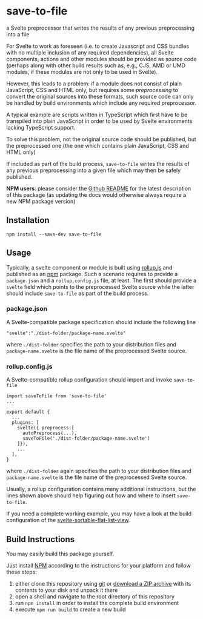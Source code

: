 # save-to-file #

a Svelte preprocessor that writes the results of any previous preprocessing into a file

For Svelte to work as foreseen (i.e. to create Javascript and CSS bundles with no multiple inclusion of any required dependencies), all Svelte components, actions and other modules should be provided as source code (perhaps along with other build results such as, e.g., CJS, AMD or UMD modules, if these modules are not only to be used in Svelte).

However, this leads to a problem: if a module does not consist of plain JavaScript, CSS and HTML only, but requires some *preprocessing* to convert the original sources into these formats, such source code can only be handled by build environments which include any required preprocessor.

A typical example are scripts written in TypeScript which first have to be transpiled into plain JavaScript in order to be used by Svelte environments lacking TypeScript support.

To solve this problem, not the original source code should be published, but the preprocessed one (the one which contains plain JavaScript, CSS and HTML only)

If included as part of the build process, `save-to-file` writes the results of any previous preprocessing into a given file which may then be safely published.

**NPM users**: please consider the [Github README](https://github.com/rozek/save-to-file/blob/main/README.md) for the latest description of this package (as updating the docs would otherwise always require a new NPM package version)

## Installation ##

```
npm install --save-dev save-to-file
```

## Usage ##

Typically, a svelte component or module is built using [rollup.js](https://rollupjs.org/guide/en/) and published as an [npm](https://docs.npmjs.com/) package. Such a scenario requires to provide a `package.json` and a `rollup.config.js` file, at least. The first should provide a `svelte` field which points to the preprocessed Svelte source while the latter should include `save-to-file` as part of the build process.

### package.json ###

A Svelte-compatible package specification should include the following line

```
"svelte":"./dist-folder/package-name.svelte"
```

where `./dist-folder` specifies the path to your distribution files and `package-name.svelte` is the file name of the preprocessed Svelte source.

### rollup.config.js ###

A Svelte-compatible rollup configuration should import and invoke `save-to-file`

```
import saveToFile from 'save-to-file'
...

export default {
  ...
  plugins: [
    svelte({ preprocess:[
      autoPreprocess(...),
      saveToFile('./dist-folder/package-name.svelte')
    ]}),
    ...
  ],
}
```

where `./dist-folder` again specifies the path to your distribution files and `package-name.svelte` is the file name of the preprocessed Svelte source.

Usually, a rollup configuration contains many additional instructions, but the lines shown above should help figuring out how and where to insert `save-to-file`.

If you need a complete working example, you may have a look at the build configuration of the [svelte-sortable-flat-list-view](https://github.com/rozek/svelte-sortable-flat-list-view).

## Build Instructions ##

You may easily build this package yourself.

Just install [NPM](https://docs.npmjs.com/) according to the instructions for your platform and follow these steps:

1. either clone this repository using [git](https://git-scm.com/) or [download a ZIP archive](https://github.com/rozek/save-to-file/archive/refs/heads/main.zip) with its contents to your disk and unpack it there
2. open a shell and navigate to the root directory of this repository
3. run `npm install` in order to install the complete build environment
4. execute `npm run build` to create a new build
